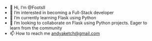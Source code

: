 - 👋 Hi, I’m @FootsII
- 👀 I’m interested in becoming a Full-Stack developer
- 🌱 I’m currently learning Flask using Python
- 💞️ I’m looking to collaborate on Flask using Python projects. Eager to learn from the community
- 📫 How to reach me andyaketch@gmail.com

<!---
FootsII/FootsII is a ✨ special ✨ repository because its `README.md` (this file) appears on your GitHub profile.
You can click the Preview link to take a look at your changes.
--->
